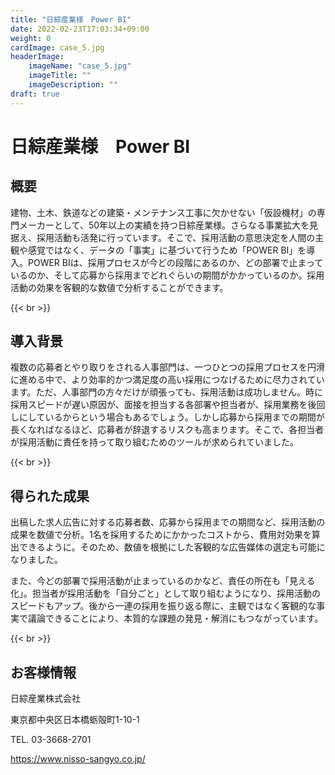 ```yaml
---
title: "日綜産業様　Power BI"
date: 2022-02-23T17:03:34+09:00
weight: 0
cardImage: case_5.jpg
headerImage:
    imageName: "case_5.jpg"
    imageTitle: ""
    imageDescription: ""
draft: true
---
```


# 日綜産業様　Power BI

## 概要
建物、土木、鉄道などの建築・メンテナンス工事に欠かせない「仮設機材」の専門メーカーとして、50年以上の実績を持つ日綜産業様。さらなる事業拡大を見据え、採用活動も活発に行っています。そこで、採用活動の意思決定を人間の主観や感覚ではなく、データの「事実」に基づいて行うため「POWER BI」を導入。POWER BIは、採用プロセスが今どの段階にあるのか、どの部署で止まっているのか、そして応募から採用までどれぐらいの期間がかかっているのか。採用活動の効果を客観的な数値で分析することができます。

{{< br >}}

## 導⼊背景
複数の応募者とやり取りをされる人事部門は、一つひとつの採用プロセスを円滑に進める中で、より効率的かつ満足度の高い採用につなげるために尽力されています。ただ、人事部門の方々だけが頑張っても、採用活動は成功しません。時に採用スピードが遅い原因が、面接を担当する各部署や担当者が、採用業務を後回しにしているからという場合もあるでしょう。しかし応募から採用までの期間が長くなればなるほど、応募者が辞退するリスクも高まります。そこで、各担当者が採用活動に責任を持って取り組むためのツールが求められていました。

{{< br >}}

## 得られた成果
出稿した求人広告に対する応募者数、応募から採用までの期間など、採用活動の成果を数値で分析。1名を採用するためにかかったコストから、費用対効果を算出できるように。そのため、数値を根拠にした客観的な広告媒体の選定も可能になりました。

また、今どの部署で採用活動が止まっているのかなど、責任の所在も「見える化」。担当者が採用活動を「自分ごと」として取り組むようになり、採用活動のスピードもアップ。後から一連の採用を振り返る際に、主観ではなく客観的な事実で議論できることにより、本質的な課題の発見・解消にもつながっています。

{{< br >}}

## お客様情報
日綜産業株式会社

東京都中央区日本橋蛎殻町1-10-1

TEL. 03-3668-2701

https://www.nisso-sangyo.co.jp/
